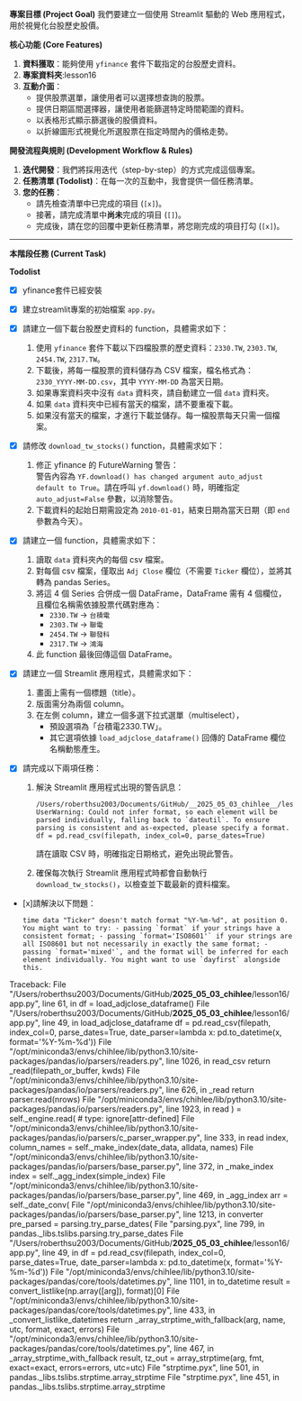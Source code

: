 **專案目標 (Project Goal)** 我們要建立一個使用 Streamlit 驅動的 Web 應用程式，用於視覺化台股歷史股價。

**核心功能 (Core Features)**

1. **資料獲取**：能夠使用 `yfinance` 套件下載指定的台股歷史資料。
2. **專案資料夾**:lesson16
2. **互動介面**：
    - 提供股票選單，讓使用者可以選擇想查詢的股票。
    - 提供日期區間選擇器，讓使用者能篩選特定時間範圍的資料。
    - 以表格形式顯示篩選後的股價資料。
    - 以折線圖形式視覺化所選股票在指定時間內的價格走勢。

**開發流程與規則 (Development Workflow & Rules)**

1. **迭代開發**：我們將採用迭代（step-by-step）的方式完成這個專案。
2. **任務清單 (Todolist)**：在每一次的互動中，我會提供一個任務清單。
3. **您的任務**：
    - 請先檢查清單中已完成的項目 (`[x]`)。
    - 接著，請完成清單中**尚未**完成的項目 (`[]`)。
    - 完成後，請在您的回覆中更新任務清單，將您剛完成的項目打勾 (`[x]`)。

---

**本階段任務 (Current Task)**

**Todolist**
- [x] yfinance套件已經安裝
- [x] 建立streamlit專案的初始檔案 `app.py`。
- [x] 請建立一個下載台股歷史資料的 function，具體需求如下：

    1. 使用 `yfinance` 套件下載以下四檔股票的歷史資料：`2330.TW`, `2303.TW`, `2454.TW`, `2317.TW`。
    2. 下載後，將每一檔股票的資料儲存為 CSV 檔案，檔名格式為：`2330_YYYY-MM-DD.csv`，其中 `YYYY-MM-DD` 為當天日期。
    3. 如果專案資料夾中沒有 `data` 資料夾，請自動建立一個 `data` 資料夾。
    4. 如果 `data` 資料夾中已經有當天的檔案，請不要重複下載。
    5. 如果沒有當天的檔案，才進行下載並儲存。每一檔股票每天只需一個檔案。
- [x] 請修改 `download_tw_stocks()` function，具體需求如下：

    1. 修正 yfinance 的 FutureWarning 警告：  
       警告內容為 `YF.download() has changed argument auto_adjust default to True`。請在呼叫 `yf.download()` 時，明確指定 `auto_adjust=False` 參數，以消除警告。
    2. 下載資料的起始日期需設定為 `2010-01-01`，結束日期為當天日期（即 `end` 參數為今天）。

- [x] 請建立一個 function，具體需求如下：

    1. 讀取 `data` 資料夾內的每個 csv 檔案。
    2. 對每個 csv 檔案，僅取出 `Adj Close` 欄位（不需要 `Ticker` 欄位），並將其轉為 pandas Series。
    3. 將這 4 個 Series 合併成一個 DataFrame，DataFrame 需有 4 個欄位，且欄位名稱需依據股票代碼對應為：
        - `2330.TW` → `台積電`
        - `2303.TW` → `聯電`
        - `2454.TW` → `聯發科`
        - `2317.TW` → `鴻海`
    4. 此 function 最後回傳這個 DataFrame。

- [x] 請建立一個 Streamlit 應用程式，具體需求如下：

    1. 畫面上需有一個標題（title）。
    2. 版面需分為兩個 column。
    3. 在左側 column，建立一個多選下拉式選單（multiselect），
       - 預設選項為「台積電2330.TW」。
       - 其它選項依據 `load_adjclose_dataframe()` 回傳的 DataFrame 欄位名稱動態產生。

- [x] 請完成以下兩項任務：

    1. 解決 Streamlit 應用程式出現的警告訊息：
        ```
        /Users/roberthsu2003/Documents/GitHub/__2025_05_03_chihlee__/lesson16/app.py:48: UserWarning: Could not infer format, so each element will be parsed individually, falling back to `dateutil`. To ensure parsing is consistent and as-expected, please specify a format.
        df = pd.read_csv(filepath, index_col=0, parse_dates=True)
        ```
        請在讀取 CSV 時，明確指定日期格式，避免出現此警告。

    2. 確保每次執行 Streamlit 應用程式時都會自動執行 `download_tw_stocks()`，以檢查並下載最新的資料檔案。

- [x]請解決以下問題：
    ```
    time data "Ticker" doesn't match format "%Y-%m-%d", at position 0. You might want to try: - passing `format` if your strings have a consistent format; - passing `format='ISO8601'` if your strings are all ISO8601 but not necessarily in exactly the same format; - passing `format='mixed'`, and the format will be inferred for each element individually. You might want to use `dayfirst` alongside this.
Traceback:
File "/Users/roberthsu2003/Documents/GitHub/__2025_05_03_chihlee__/lesson16/app.py", line 61, in <module>
    df = load_adjclose_dataframe()
File "/Users/roberthsu2003/Documents/GitHub/__2025_05_03_chihlee__/lesson16/app.py", line 49, in load_adjclose_dataframe
    df = pd.read_csv(filepath, index_col=0, parse_dates=True, date_parser=lambda x: pd.to_datetime(x, format='%Y-%m-%d'))
File "/opt/miniconda3/envs/chihlee/lib/python3.10/site-packages/pandas/io/parsers/readers.py", line 1026, in read_csv
    return _read(filepath_or_buffer, kwds)
File "/opt/miniconda3/envs/chihlee/lib/python3.10/site-packages/pandas/io/parsers/readers.py", line 626, in _read
    return parser.read(nrows)
File "/opt/miniconda3/envs/chihlee/lib/python3.10/site-packages/pandas/io/parsers/readers.py", line 1923, in read
    ) = self._engine.read(  # type: ignore[attr-defined]
File "/opt/miniconda3/envs/chihlee/lib/python3.10/site-packages/pandas/io/parsers/c_parser_wrapper.py", line 333, in read
    index, column_names = self._make_index(date_data, alldata, names)
File "/opt/miniconda3/envs/chihlee/lib/python3.10/site-packages/pandas/io/parsers/base_parser.py", line 372, in _make_index
    index = self._agg_index(simple_index)
File "/opt/miniconda3/envs/chihlee/lib/python3.10/site-packages/pandas/io/parsers/base_parser.py", line 469, in _agg_index
    arr = self._date_conv(
File "/opt/miniconda3/envs/chihlee/lib/python3.10/site-packages/pandas/io/parsers/base_parser.py", line 1213, in converter
    pre_parsed = parsing.try_parse_dates(
File "parsing.pyx", line 799, in pandas._libs.tslibs.parsing.try_parse_dates
File "/Users/roberthsu2003/Documents/GitHub/__2025_05_03_chihlee__/lesson16/app.py", line 49, in <lambda>
    df = pd.read_csv(filepath, index_col=0, parse_dates=True, date_parser=lambda x: pd.to_datetime(x, format='%Y-%m-%d'))
File "/opt/miniconda3/envs/chihlee/lib/python3.10/site-packages/pandas/core/tools/datetimes.py", line 1101, in to_datetime
    result = convert_listlike(np.array([arg]), format)[0]
File "/opt/miniconda3/envs/chihlee/lib/python3.10/site-packages/pandas/core/tools/datetimes.py", line 433, in _convert_listlike_datetimes
    return _array_strptime_with_fallback(arg, name, utc, format, exact, errors)
File "/opt/miniconda3/envs/chihlee/lib/python3.10/site-packages/pandas/core/tools/datetimes.py", line 467, in _array_strptime_with_fallback
    result, tz_out = array_strptime(arg, fmt, exact=exact, errors=errors, utc=utc)
File "strptime.pyx", line 501, in pandas._libs.tslibs.strptime.array_strptime
File "strptime.pyx", line 451, in pandas._libs.tslibs.strptime.array_strptime
```


